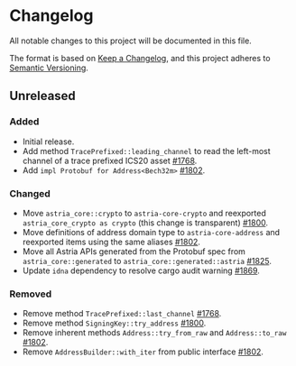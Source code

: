 <!-- markdownlint-disable no-duplicate-heading -->

# Changelog

All notable changes to this project will be documented in this file.

The format is based on [Keep a Changelog](https://keepachangelog.com/en/1.1.0/),
and this project adheres to [Semantic Versioning](https://semver.org/spec/v2.0.0.html).

## Unreleased

### Added

- Initial release.
- Add method `TracePrefixed::leading_channel` to read the left-most channel of
  a trace prefixed ICS20 asset [#1768](https://github.com/astriaorg/astria/pull/1768).
- Add `impl Protobuf for Address<Bech32m>` [#1802](https://github.com/astriaorg/astria/pull/1802).

### Changed

- Move `astria_core::crypto` to `astria-core-crypto` and reexported
  `astria_core_crypto as crypto` (this change is transparent)
  [#1800](https://github.com/astriaorg/astria/pull/1800/).
- Move definitions of address domain type to `astria-core-address` and
  reexported items using the same aliases [#1802](https://github.com/astriaorg/astria/pull/1802).
- Move all Astria APIs generated from the Protobuf spec from
  `astria_core::generated` to `astria_core::generated::astria`
  [#1825](https://github.com/astriaorg/astria/pull/1825).
- Update `idna` dependency to resolve cargo audit warning [#1869](https://github.com/astriaorg/astria/pull/1869).

### Removed

- Remove method `TracePrefixed::last_channel` [#1768](https://github.com/astriaorg/astria/pull/1768).
- Remove method `SigningKey::try_address` [#1800](https://github.com/astriaorg/astria/pull/1800/).
- Remove inherent methods `Address::try_from_raw` and `Address::to_raw`
  [#1802](https://github.com/astriaorg/astria/pull/1802).
- Remove `AddressBuilder::with_iter` from public interface [#1802](https://github.com/astriaorg/astria/pull/1802).
